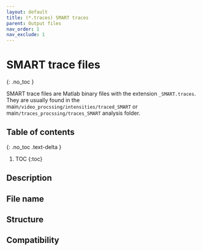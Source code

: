 ```yaml
---
layout: default
title: (*.traces) SMART traces
parent: Output files
nav_order: 1
nav_exclude: 1
---
```



# SMART trace files
{: .no_toc }

SMART trace files are Matlab binary files with the extension `_SMART.traces`. They are usually found in the main`/video_procssing/intensities/traced_SMART` or main`/traces_procssing/traces_SMART` analysis folder.

## Table of contents
{: .no_toc .text-delta }

1. TOC
{:toc}

## Description

## File name

## Structure

## Compatibility
